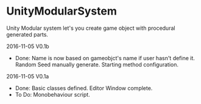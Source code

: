 # UnityModularSystem
Unity Modular system let's you create game object with procedural generated parts. 

2016-11-05 V0.1b
- Done: Name is now based on gameobjct's name if user hasn't define it.
		Random Seed manually generate.
		Starting method configuration.

2016-11-05 V0.1a

- Done: Basic classes defined.
		Editor Window complete.
- To Do: Monobehaviour script.
